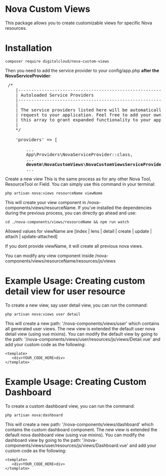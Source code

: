 
# Nova Custom Views
This package allows you to create customizable views for specific Nova resources.

# Installation 

```
composer require digitalcloud/nova-custom-views
```

Then you need to add the service provider to your config/app.php **after the NovaServiceProvider**:

<pre>
 /*
    |--------------------------------------------------------------------------
    | Autoloaded Service Providers
    |--------------------------------------------------------------------------
    |
    | The service providers listed here will be automatically loaded on the
    | request to your application. Feel free to add your own services to
    | this array to grant expanded functionality to your applications.
    |
    */

    'providers' => [

        ...
        App\Providers\NovaServiceProvider::class,
        ...
        <b>devmtm\NovaCustomViews\NovaCustomViewsServiceProvider::class,</b>
        ...
</pre>


Create a new view 
This is the same process as for any other Nova Tool, ResourceTool or Field. You can simply use this command in your terminal:

```
php artisan nova:views resourceName viewName
```

This will create your view component in /nova-components/views/resourceName. If you've installed the dependencies during the previous process, you can directly go ahead and use:

```
cd ./nova-components/views/resourceName && npm run watch
```

Allowed values for viewName are [index | lens | detail | create | update | attach | update-attached]

If you dont provide viewName, it will create all previous nova views.

You can modify any view component inside /nova-components/views/resourceName/resources/js/views

# Example Usage: Creating custom detail view for user resource

To create a new view, say user detail view, you can run the command:
```
php artisan nova:views user detail
```
This will create a new path: '/nova-components/views/user' which contains all generated user views.
The new view is extended the default user nova detail view (using  vue mixins). 
You can modify the default view by going to the path: '/nova-components/views/user/resources/js/views/Detail.vue' and add your custom code as the following:
```
<template>
   <div>YOUR_CODE_HERE<div>
</template>
```

# Example Usage: Creating Custom Dashboard
To create a custom dashboard view, you can run the command:
```
php artisan nova:dashboard
```
This will create a new path: '/nova-components/views/dashboard' which contains the custom dashboard component.
The new view is extended the default nova dashboard view (using vue mixins). 
You can modify the dashboard view by going to the path: '/nova-components/views/user/resources/js/views/Dashboard.vue' and add your custom code as the following:
```
<template>
   <div>YOUR_CODE_HERE<div>
</template>
```
